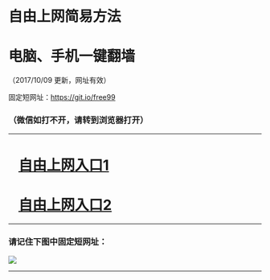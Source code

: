 ﻿# 自由上网简易方法

# 电脑、手机一键翻墙

（2017/10/09 更新，网址有效）

固定短网址：https://git.io/free99

### （微信如打不开，请转到浏览器打开）


***





# &nbsp;&nbsp; <a href="http://ft1802425891.fwq-tz-1001.info/fwqtz01.html?t=10090012558 " target="_blank">自由上网入口1</a>
# &nbsp;&nbsp; <a href="http://ft354725380.fwq-tz-1002.info/fwqtz02.html?t=100900125463 " target="_blank">自由上网入口2</a>
***

### 请记住下图中固定短网址：

<img src="https://s3-us-west-2.amazonaws.com/fwq-1001/yjfq-20170905okok.png" /> 


***

